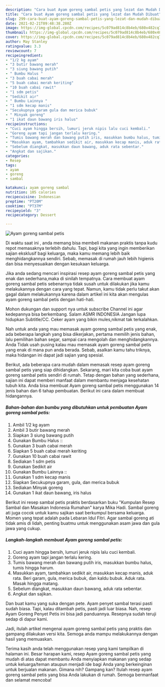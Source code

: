 ```yaml
---
description: "Cara buat Ayam goreng sambal petis yang lezat dan Mudah Dibuat"
title: "Cara buat Ayam goreng sambal petis yang lezat dan Mudah Dibuat"
slug: 299-cara-buat-ayam-goreng-sambal-petis-yang-lezat-dan-mudah-dibuat
date: 2021-02-21T09:48:38.280Z
image: https://img-global.cpcdn.com/recipes/5c079ad814c8b4eb/680x482cq70/ayam-goreng-sambal-petis-foto-resep-utama.jpg
thumbnail: https://img-global.cpcdn.com/recipes/5c079ad814c8b4eb/680x482cq70/ayam-goreng-sambal-petis-foto-resep-utama.jpg
cover: https://img-global.cpcdn.com/recipes/5c079ad814c8b4eb/680x482cq70/ayam-goreng-sambal-petis-foto-resep-utama.jpg
author: May Stanley
ratingvalue: 3.3
reviewcount: 7
recipeingredient:
- "1/2 kg ayam"
- "3 butir bawang merah"
- "3 siung bawang putih"
- " Bumbu Halus "
- "3 buah cabai merah"
- "5 buah cabai merah keriting"
- "10 buah cabai rawit"
- "1 sdm petis"
- "Sedikit air"
- " Bumbu Lainnya "
- "1 sdm kecap manis"
- "Secukupnya garam gula dan merica bubuk"
- " Minyak goreng"
- "1 ikat daun bawang iris halus"
recipeinstructions:
- "Cuci ayam hingga bersih, lumuri jeruk nipis lalu cuci kembali."
- "Goreng ayam tapi jangan terlalu kering."
- "Tumis bawang merah dan bawang putih iris, masukkan bumbu halus, tumis hingga harum."
- "Masukkan ayam, tambahkan sedikit air, masukkan kecap manis, aduk rata. Beri garam, gula, merica bubuk, dan kaldu bubuk. Aduk rata. Masak hingga matang."
- "Sebelum diangkat, masukkan daun bawang, aduk rata sebentar."
- "Angkat dan sajikan."
categories:
- Resep
tags:
- ayam
- goreng
- sambal

katakunci: ayam goreng sambal 
nutrition: 105 calories
recipecuisine: Indonesian
preptime: "PT20M"
cooktime: "PT37M"
recipeyield: "3"
recipecategory: Dessert

---
```



![Ayam goreng sambal petis](https://img-global.cpcdn.com/recipes/5c079ad814c8b4eb/680x482cq70/ayam-goreng-sambal-petis-foto-resep-utama.jpg)

Di waktu  saat ini , anda memang bisa membeli makanan praktis tanpa kudu repot memasaknya terlebih dahulu. Tapi, bagi kita yang ingin memberikan sajian eksklusif bagi keluarga, maka kamu memang lebih baik menghidangkannya sendiri. Sebab, memasak di rumah jauh lebih higienis dan bisa menyesuaikan dengan kesukaan keluarga.

Jika anda sedang mencari inspirasi resep ayam goreng sambal petis yang enak dan sederhana,maka di sinilah tempatnya. Cara membuat ayam goreng sambal petis  sebenarnya tidak susah untuk dilakukan jika kamu melakukannya dengan cara yang tepat. Namun, kamu tidak perlu takut akan gagal dalam melakukannya 
karena dalam artikel ini kita akan mengulas ayam goreng sambal petis dengan hati-hati.  

Mohon dukungan dan support nya untuk subscribe Channel ini agar kedepannya bisa berkembang. Salam ASMR INDONESIA Jangan lupa hidupkan Subtitle/CC. Ceker ayam yang bikin mules,nikmat tak terkalahkan.

Nah untuk anda yang mau memasak ayam goreng sambal petis yang enak, ada beberapa langkah yang bisa dikerjakan, pertama memilih jenis bahan, lalu pemilihan bahan segar, sampai cara mengolah dan menghidangkannya. Anda Tidak usah pusing kalau mau memasak ayam goreng sambal petis yang enak di mana pun anda berada. Sebab, asalkan kamu  tahu triknya, maka hidangan ini dapat jadi sajian yang spesial.

Berikut, ada beberapa cara mudah dalam memasak resep ayam goreng sambal petis yang siap dihidangkan. Sekarang, mari kita coba buat ayam goreng sambal petis sendiri di rumah. Tetap dengan bahan yang sederhana, sajian ini dapat memberi manfaat dalam membantu menjaga kesehatan tubuh kita. Anda bisa membuat Ayam goreng sambal petis menggunakan 14 jenis bahan dan 6 tahap pembuatan. Berikut ini cara dalam membuat hidangannya.

<!--inarticleads1-->

##### Bahan-bahan dan bumbu yang dibutuhkan untuk pembuatan Ayam goreng sambal petis:

1. Ambil 1/2 kg ayam
1. Ambil 3 butir bawang merah
1. Siapkan 3 siung bawang putih
1. Gunakan  Bumbu Halus ::
1. Gunakan 3 buah cabai merah
1. Siapkan 5 buah cabai merah keriting
1. Gunakan 10 buah cabai rawit
1. Sediakan 1 sdm petis
1. Gunakan Sedikit air
1. Gunakan  Bumbu Lainnya ::
1. Gunakan 1 sdm kecap manis
1. Siapkan Secukupnya garam, gula, dan merica bubuk
1. Sediakan  Minyak goreng
1. Gunakan 1 ikat daun bawang, iris halus


Berikut ini resep sambal petis praktis berdasarkan buku &#34;Kumpulan Resep Sambal dan Masakan Indonesia Rumahan&#34; karya Mika Hadi. Sambal goreng ati juga cocok untuk kamu sajikan saat berkumpul bersama keluarga. Momen yang tepat adalah pada Lebaran Idul Fitri. Agar sambal goreng ati tidak amis di lidah, penting buatmu untuk menggunakan asam jawa dan gula jawa yang cukup. 

<!--inarticleads2-->

##### Langkah-langkah membuat Ayam goreng sambal petis:

1. Cuci ayam hingga bersih, lumuri jeruk nipis lalu cuci kembali.
1. Goreng ayam tapi jangan terlalu kering.
1. Tumis bawang merah dan bawang putih iris, masukkan bumbu halus, tumis hingga harum.
1. Masukkan ayam, tambahkan sedikit air, masukkan kecap manis, aduk rata. Beri garam, gula, merica bubuk, dan kaldu bubuk. Aduk rata. Masak hingga matang.
1. Sebelum diangkat, masukkan daun bawang, aduk rata sebentar.
1. Angkat dan sajikan.


Dan buat kamu yang suka dengan pete. Ayam penyet sambal terasi pasti sudah biasa. Tapi, kalau ditambah petis, pasti jadi luar biasa. Nah, resep Ayam Goreng Penyet Petis ini bisa jadi panduannya. Resepnya sudah teruji sedap di dapur kami. 

Jadi, itulah artikel mengenai  ayam goreng sambal petis  yang praktis dan gampang dilakukan versi kita. Semoga anda mampu melakukannya dengan hasil yang memuaskan. 

Terima kasih anda telah menggunakan resep yang kami tampilkan di halaman ini. Besar harapan kami, resep  Ayam goreng sambal petis yang mudah di atas dapat membantu Anda menyiapkan makanan yang sedap untuk keluarga/teman ataupun menjadi ide bagi Anda yang berkeinginan untuk berjualan makanan. Gimana nih? Gampang kan? Itulah resep ayam goreng sambal petis yang bisa Anda lakukan di rumah. Semoga bermanfaat dan selamat mencoba!

